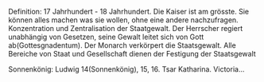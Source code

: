 Definition: 17 Jahrhundert - 18 Jahrhundert. Die Kaiser ist am grösste. Sie können alles machen was sie wollen, ohne eine andere nachzufragen.
Konzentration und Zentralisation der Staatgewalt. Der Herrscher regiert unabhängig von Gesetzen, seine Gewalt leitet sich von Gott ab(Gottesgnadentum). Der Monarch verkörpert die Staatsgewalt. Alle Bereiche von Staat und Gesellschaft dienen der Festigung der Staatsgewalt

Sonnenkönig: Ludwig 14(Sonnenkönig), 15, 16. Tsar Katharina. Victoria...
